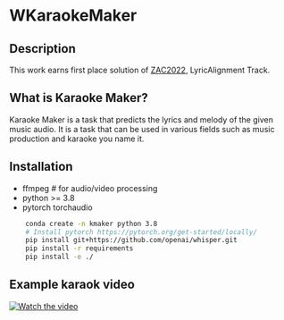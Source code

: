 # WKaraokeMaker
## Description

This work earns first place solution of [ZAC2022](https://challenge.zalo.ai/portal/lyric-alignment/final-leaderboard), LyricAlignment Track.

## What is Karaoke Maker?

Karaoke Maker is a task that predicts the lyrics and melody of the given music audio. 
It is a task that can be used in various fields such as music production and karaoke you name it.

## Installation
* ffmpeg # for audio/video processing
* python >= 3.8
* pytorch torchaudio

```bash
    conda create -n kmaker python 3.8
    # Install pytorch https://pytorch.org/get-started/locally/
    pip install git+https://github.com/openai/whisper.git 
    pip install -r requirements
    pip install -e ./
```


## Example karaok video
[![Watch the video](https://img.youtube.com/vi/16RjtOygs7o/0.jpg)](https://youtu.be/16RjtOygs7o)